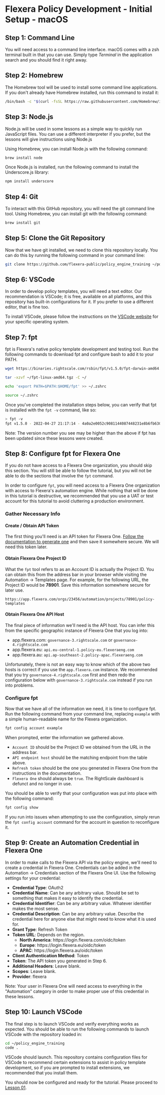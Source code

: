 # Flexera Policy Development - Initial Setup - macOS

## Step 1: Command Line

You will need access to a command line interface. macOS comes with a zsh terminal built in that you can use. Simply type *Terminal* in the application search and you should find it right away.

## Step 2: Homebrew

The Homebrew tool will be used to install some command line applications. If you don't already have Homebrew installed, run this command to install it:

```zsh
/bin/bash -c "$(curl -fsSL https://raw.githubusercontent.com/Homebrew/install/HEAD/install.sh)"
```

## Step 3: Node.js

Node.js will be used in some lessons as a simple way to quickly run JavaScript files. You can use a different interpreter if you prefer, but the lessons will give instructions using Node.js

Using Homebrew, you can install Node.js with the following command:

```zsh
brew install node
```

Once Node.js is installed, run the following command to install the Underscore.js library:

```zsh
npm install underscore
```

## Step 4: Git

To interact with this GitHub repository, you will need the git command line tool. Using Homebrew, you can install git with the following command:

```zsh
brew install git
```

## Step 5: Clone the Git Repository

Now that we have git installed, we need to clone this repository locally. You can do this by running the following command in your command line:

```zsh
git clone https://github.com/flexera-public/policy_engine_training ~/policy_engine_training
```

## Step 6: VSCode

In order to develop policy templates, you will need a text editor. Our recommendation is VSCode; it is free, available on all platforms, and this repository has built-in configurations for it. If you prefer to use a different editor, that is fine too.

To install VSCode, please follow the instructions on the [VSCode website](https://code.visualstudio.com/download) for your specific operating system.

## Step 7: fpt

fpt is Flexera's native policy template development and testing tool. Run the following commands to download fpt and configure bash to add it to your PATH.

```zsh
wget https://binaries.rightscale.com/rsbin/fpt/v1.5.0/fpt-darwin-amd64.tgz -O ~/fpt-darwin-amd64.tgz

tar -xzvf ~/fpt-linux-amd64.tgz -C ~/

echo 'export PATH=$PATH:$HOME/fpt' >> ~/.zshrc

source ~/.zshrc
```

Once you've completed the installation steps below, you can verify that fpt is installed with the `fpt -v` command, like so:

```zsh
> fpt -v
fpt v1.5.0 - 2022-04-27 21:17:14 - 4a0a2e0052c9081144087448231e8b6fb6306906
```

Note: The version number you see may be higher than the above if fpt has been updated since these lessons were created.

## Step 8: Configure fpt for Flexera One

If you do not have access to a Flexera One organization, you should skip this section. You will still be able to follow the tutorial, but you will not be able to do the sections that involve the `fpt` command.

In order to configure `fpt`, you will need access to a Flexera One organization with access to Flexera's automation engine. While nothing that will be done in this tutorial is destructive, we recommended that you use a UAT or test account for this tutorial to avoid cluttering a production environment.

### Gather Necessary Info

#### Create / Obtain API Token

The first thing you'll need is an API token for Flexera One. [Follow the documentation to generate one](https://docs.flexera.com/flexera/EN/FlexeraAPI/GenerateRefreshToken.htm) and then save it somewhere secure. We will need this token later.

#### Obtain Flexera One Project ID

What the `fpt` tool refers to as an Account ID is actually the Project ID. You can obtain this from the address bar in your browser while visiting the Automation → Templates page. For example, for the following URL, the Project ID would be **78901**. Save this information somewhere secure for later use.

```url
https://app.flexera.com/orgs/23456/automation/projects/78901/policy-templates
```

#### Obtain Flexera One API Host

The final piece of information we'll need is the API host. You can infer this from the specific geographic instance of Flexera One that you log into:

* app.flexera.com: `governance-3.rightscale.com` or `governance-4.rightscale.com`
* app.flexera.eu: `api.eu-central-1.policy-eu.flexeraeng.com`
* app.flexera.au: `api.ap-southeast-2.policy-apac.flexeraeng.com`

Unfortunately, there is not an easy way to know which of the above two hosts is correct if you use the `app.flexera.com` instance. We recommended that you try `governance-4.rightscale.com` first and then redo the configuration below with `governance-3.rightscale.com` instead if you run into problems.

### Configure fpt

Now that we have all of the information we need, it is time to configure fpt. Run the following command from your command line, replacing `example` with a simple human-readable name for the Flexera organization.

```zsh
fpt config account example
```

When prompted, enter the information we gathered above.

* `Account ID` should be the Project ID we obtained from the URL in the address bar.
* `API endpoint host` should be the matching endpoint from the table above.
* `Refresh token` should be the one you generated in Flexera One from the instructions in the documentation.
* `Flexera One` should always be `true`. The RightScale dashboard is defunct and no longer in use.

You should be able to verify that your configuration was put into place with the following command:

```zsh
fpt config show
```

If you run into issues when attempting to use the configuration, simply rerun the `fpt config account` command for the account in question to reconfigure it.

## Step 9: Create an Automation Credential in Flexera One

In order to make calls to the Flexera API via the policy engine, we'll need to create a credential in Flexera One. Credentials can be added in the Automation → Credentials section of the Flexera One UI. Use the following settings for your credential:

* **Credential Type**: OAuth2
* **Credential Name**: Can be any arbitrary value. Should be set to something that makes it easy to identify the credential.
* **Credential Identifier**: Can be any arbitrary value. Whatever identifier makes the most sense.
* **Credential Description**: Can be any arbitrary value. Describe the credential here for anyone else that might need to know what it is used for.
* **Grant Type**: Refresh Token
* **Token URL**: Depends on the region.
  * **North America**: https:&#8203;\/\/login\.flexera\.com\/oidc\/token
  * **Europe**: https:&#8203;\/\/login\.flexera\.eu\/oidc\/token
  * **APAC**: https:&#8203;\/\/login\.flexera\.au\/oidc\/token
* **Client Authentication Method**: Token
* **Token**: The API token you generated in Step 6.
* **Additional Headers**: Leave blank.
* **Scopes**: Leave blank.
* **Provider**: flexera

Note: Your user in Flexera One will need access to everything in the "Automation" category in order to make proper use of this credential in these lessons.

## Step 10: Launch VSCode

The final step is to launch VSCode and verify everything works as expected. You should be able to run the following commands to launch VSCode with the repository loaded in:

```zsh
cd ~/policy_engine_training
code .
```

VSCode should launch. This repository contains configuration files for VSCode to recommend certain extensions to assist in policy template development, so if you are prompted to install extensions, we recommended that you install them.

You should now be configured and ready for the tutorial. Please proceed to [Lesson 01](https://github.com/flexera-public/policy_engine_training/blob/main/lessons/01_introduction/README.md).
